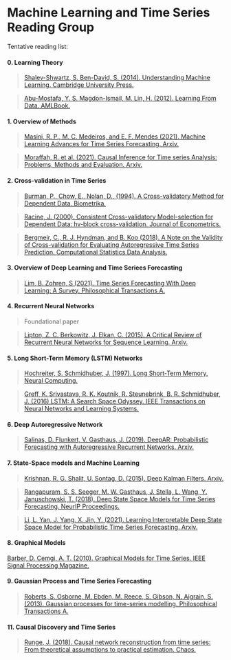 # Machine Learning and Time Series Reading Group

Tentative reading list:

<!-- This repository intend to organize a list of papers to be read within the MLTS reading group. The group is mainly formed by, but not restricted to, PhD and master students from the Institute of Mathmatics and Statistics at the University of Sao Paulo (IME-USP). -->

#### 0. Learning Theory

> [Shalev-Shwartz, S. Ben-David, S. (2014). Understanding Machine Learning. Cambridge University Press.](https://www.cs.huji.ac.il/~shais/UnderstandingMachineLearning/copy.html)

> [Abu-Mostafa, Y. S. Magdon-Ismail, M. Lin, H. (2012). Learning From Data. AMLBook.](https://dl.acm.org/doi/book/10.5555/2207825)

#### 1. Overview of Methods

> [Masini, R. P., M. C. Medeiros, and E. F. Mendes (2021). Machine Learning Advances for Time Series Forecasting. Arxiv.](https://arxiv.org/abs/2012.12802)

> [Moraffah, R. et al. (2021). Causal Inference for Time series Analysis: Problems, Methods and Evaluation. Arxiv.](https://arxiv.org/abs/2102.05829)

#### 2. Cross-validation in Time Series

> [Burman, P., Chow, E., Nolan, D., (1994). A Cross-validatory Method for Dependent Data. Biometrika.](https://www.jstor.org/stable/2336965)

> [Racine, J. (2000). Consistent Cross-validatory Model-selection for Dependent Data: hv-block cross-validation. Journal of Econometrics.](https://www.sciencedirect.com/science/article/abs/pii/S0304407600000300)

> [Bergmeir, C., R. J. Hyndman, and B. Koo (2018). A Note on the Validity of Cross-validation for Evaluating Autoregressive Time Series Prediction. Computational Statistics Data Analysis.](https://www.sciencedirect.com/science/article/abs/pii/S0167947317302384)

#### 3. Overview of Deep Learning and Time Seriees Forecasting

> [Lim, B. Zohren, S (2021). Time Series Forecasting With Deep Learning: A Survey. Philosophical Transactions A.](https://royalsocietypublishing.org/doi/10.1098/rsta.2020.0209)

#### 4. Recurrent Neural Networks

> Foundational paper

> [Lipton, Z. C. Berkowitz, J. Elkan, C. (2015). A Critical Review of Recurrent Neural Networks for Sequence Learning. Arxiv.](https://arxiv.org/abs/1506.00019)

#### 5. Long Short-Term Memory (LSTM) Networks

> [Hochreiter, S. Schmidhuber, J. (1997). Long Short-Term Memory, Neural Computing.](https://direct.mit.edu/neco/article/9/8/1735/6109/Long-Short-Term-Memory)

> [Greff, K. Srivastava, R. K. Koutník, R. Steunebrink, B. R. Schmidhuber, J. (2016) LSTM: A Search Space Odyssey. IEEE Transactions on Neural Networks and Learning Systems.](https://ieeexplore.ieee.org/document/7508408/authors#authors)

#### 6. Deep Autoregressive Network

> [Salinas, D. Flunkert, V. Gasthaus, J. (2019). DeepAR: Probabilistic Forecasting with Autoregressive Recurrent Networks. Arxiv.](https://arxiv.org/abs/1704.04110)

#### 7. State-Space models and Machine Learning

> [Krishnan, R. G. Shalit, U. Sontag, D. (2015). Deep Kalman Filters. Arxiv.](https://arxiv.org/abs/1511.05121)

> [Rangapuram, S. S. Seeger, M. W. Gasthaus, J. Stella, L. Wang, Y. Januschowski, T. (2018). Deep State Space Models for Time Series Forecasting. NeurIP Proceedings.](https://papers.nips.cc/paper/2018/hash/5cf68969fb67aa6082363a6d4e6468e2-Abstract.html)

> [Li, L. Yan, J. Yang, X. Jin, Y. (2021). Learning Interpretable Deep State Space Model for Probabilistic Time Series Forecasting. Arxiv.](https://arxiv.org/abs/2102.00397)

#### 8. Graphical Models

[Barber, D. Cemgi, A. T. (2010). Graphical Models for Time Series. IEEE Signal Processing Magazine.](https://ieeexplore.ieee.org/document/5563116)

#### 9. Gaussian Process and Time Series Forecasting

> [Roberts, S. Osborne, M. Ebden, M. Reece, S. Gibson, N. Aigrain, S. (2013). Gaussian processes for time-series modelling. Philosophical Transactions A.](https://royalsocietypublishing.org/doi/10.1098/rsta.2011.0550)

#### 11. Causal Discovery and Time Series

> [Runge, J. (2018). Causal network reconstruction from time series: From theoretical assumptions to practical estimation. Chaos.](https://aip.scitation.org/doi/10.1063/1.5025050)




